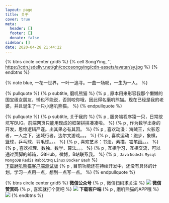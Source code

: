 ```yaml
---
layout: page
title: 关于
cover: true
meta:
  header: []
  footer: []
  donate: false
sidebar: []
date: 2020-04-28 21:44:22
---
```


{% btns circle center grid5 %}
{% cell SongYing, '', https://cdn.jsdelivr.net/gh/cocosongying/cdn-assets/avatar/sy.jpg %}
{% endbtns %}

{% note blue, 一花一世界，一叶一追寻。一曲一场叹，一生为一人。 %}

{% pullquote %}
{% p subtitle, 磨叽熊猫 %}
{% p , 原本用来形容我那个懒懒的国宝级女朋友，懒也不能说，否则咬你哦，因此得名磨叽熊猫。现在已经是我的老婆，并且诞生了一只小磨叽熊猫。 %}
{% endpullquote %}

{% pullquote %}
{% p subtitle, 关于我的 %}
{% p , 服务端程序猿一只，日常挖坑写BUG。前端网页只能用现成的框架拼拼凑凑啦。 %}
{% p , 作为数学出身的开发，思维逻辑严谨。出其果必有其因。 %}
{% p , 喜欢动漫：海贼王，火影忍者，一人之下，迷域行者，达尔文游戏。。。 %}
{% p , 喜欢运动：跑步，象棋，篮球，乒乓球，羽毛球。。。 %}
{% p , 喜欢艺术：书法，素描，铅笔画。。。 %}
{% p , 喜欢推理、数独、数学、算法。。。 %}
{% p , 互相学习，互相交流，可以通过页脚的邮箱，GitHub，微博，B站联系我。 %}
{% p , <code>Java</code> <code>NodeJs</code> <code>Mysql</code> <code>MongoDB</code> <code>Redis</code> <code>RabbitMq</code> <code>Linux</code> <code>Docker</code> <code>Bash</code> %}
<br>
<a href="https://mojipanda.com/public/download/app-release.apk">下载磨叽熊猫客户端测试版</a>
{% p , 目前功能还在持续开发中，还没有具体的计划，学习一点用一点，想到一点写一点。 %}
{% endpullquote %}

{% btns circle center grid5 %}
<a>
  <i class='fab fa-weixin'></i>
  <b>微信公众号</b>
  {% p , 微信扫码求关注 %}
  <img src='https://cdn.jsdelivr.net/gh/cocosongying/cdn-assets/common/wx_p_qrcode.jpg'>
</a>
<a>
  <i class='fas fa-award'></i>
  <b>微信赞赏码</b>
  {% p , 喜欢就打个赏吧 %}
  <img src='https://cdn.jsdelivr.net/gh/cocosongying/cdn-assets/common/pay_wx_v.jpg'>
</a>
<a>
  <i class='fab fa-android'></i>
  <b>下载客户端</b>
  {% p , 磨叽熊猫的APP哦 %}
  <img src='https://cdn.jsdelivr.net/gh/cocosongying/cdn-assets/common/app.png'>
</a>
{% endbtns %}
